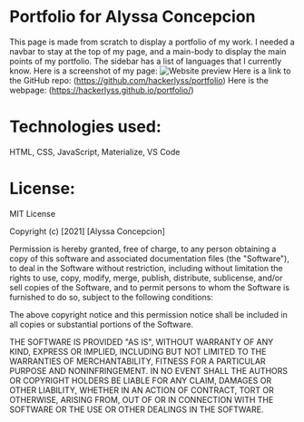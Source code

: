 # Portfolio for Alyssa Concepcion

This page is made from scratch to display a portfolio of my work. I needed a navbar to stay at the top of my page, and a main-body to display the main points of my portfolio. The sidebar has a list of languages that I currently know.
Here is a screenshot of my page: ![Website preview](assets/images/Portfolio_screenshot.jpg)
Here is a link to the GitHub repo: (https://github.com/hackerlyss/portfolio)
Here is the webpage: (https://hackerlyss.github.io/portfolio/)
# Technologies used:
HTML, CSS, JavaScript, Materialize, VS Code
# License:
MIT License

Copyright (c) [2021] [Alyssa Concepcion]

Permission is hereby granted, free of charge, to any person obtaining a copy
of this software and associated documentation files (the "Software"), to deal
in the Software without restriction, including without limitation the rights
to use, copy, modify, merge, publish, distribute, sublicense, and/or sell
copies of the Software, and to permit persons to whom the Software is
furnished to do so, subject to the following conditions:

The above copyright notice and this permission notice shall be included in all
copies or substantial portions of the Software.

THE SOFTWARE IS PROVIDED "AS IS", WITHOUT WARRANTY OF ANY KIND, EXPRESS OR
IMPLIED, INCLUDING BUT NOT LIMITED TO THE WARRANTIES OF MERCHANTABILITY,
FITNESS FOR A PARTICULAR PURPOSE AND NONINFRINGEMENT. IN NO EVENT SHALL THE
AUTHORS OR COPYRIGHT HOLDERS BE LIABLE FOR ANY CLAIM, DAMAGES OR OTHER
LIABILITY, WHETHER IN AN ACTION OF CONTRACT, TORT OR OTHERWISE, ARISING FROM,
OUT OF OR IN CONNECTION WITH THE SOFTWARE OR THE USE OR OTHER DEALINGS IN THE
SOFTWARE.